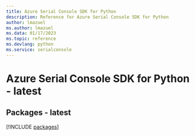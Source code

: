 ```yaml
---
title: Azure Serial Console SDK for Python
description: Reference for Azure Serial Console SDK for Python
author: lmazuel
ms.author: lmazuel
ms.data: 01/17/2023
ms.topic: reference
ms.devlang: python
ms.service: serialconsole
---
```

# Azure Serial Console SDK for Python - latest
## Packages - latest
[!INCLUDE [packages](serial-console-index.md)]